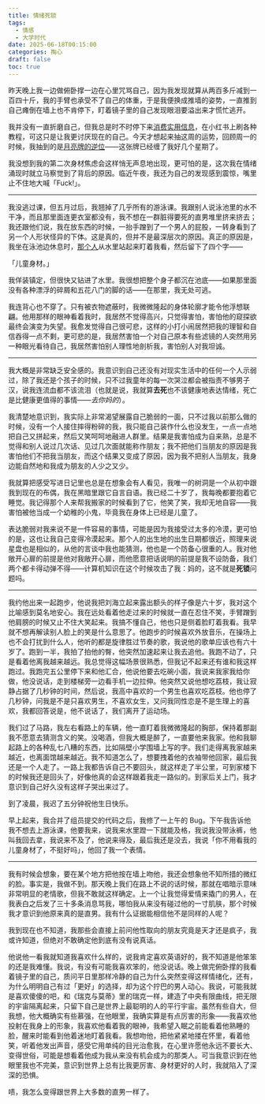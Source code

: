 ```yaml
---
title: 情绪死锁
tags:
  - 情感
  - 大学时代
date: 2025-06-18T00:15:00
categories: 掏心
draft: false
toc: true
---
```


昨天晚上我一边做俯卧撑一边在心里咒骂自己，因为我发现就算从两百多斤减到一百四十斤，我的手臂也承受不了自己的体重，于是我便换成推墙的姿势，一直推到自己瘫倒在墙上也不肯停下，盯着镜子里的自己发现眼泪要溢出来才慌忙逃开。

我并没有一直折磨自己，但我总是时不时停下来[消费实用信息](/posts/搬家如何帮我理解现代人与消费的关系/)，在小红书上刷各种教程，可这只是让我更讨厌现在的自己。今天才想起来抽这周的运势，回顾周一的时候，我抽到的是[月亮牌的逆位](/posts/当你失去身为人的全部智识/)——这张牌已经缠了我好几个星期了。

我没想到我的第二次身材焦虑会这样悄无声息地出现，更可怕的是，这次我在情绪涌现时就立马察觉到了背后的原因。临近午夜，我还为自己的发现感到震惊，嘴里止不住地大喊「Fuck!」。<!--more-->

---

我没逃过课，但五月过后，我翘掉了几乎所有的游泳课。我跟别人说泳池里的水不干净，而且那里面连更衣室都没有，我不想在一群脏得要死的直男堆里挤来挤去；我还跟他们说，我在放东西的时候，一抬手蹭到了一个男人的屁股，一转身看到了另一个人形状怪异的下体。这是真的，但并不是最深层次的原因。真正的原因是，我坐在泳池边休息时，[那个人](/posts/我不理解你的拧巴/)从水里站起来盯着我看，然后留下了四个字——

「儿童身材。」

我佯装镇定，但很快又钻进了水里。我很想把整个身子都沉在池底——如果那里面没有各种漂浮的碎屑和五花八门的脚的话——在那里，我无处可逃。

我连背心也不穿了。只有被衣物遮蔽时，我微微隆起的身体轮廓才能令他浮想联翩。他用那样的眼神看着我时，我居然不觉得高兴，只觉得害怕，害怕他的窥探欲最终会演变为失望。我愈发觉得自己很可悲，这样的小打小闹居然把我的理智和自信吞得一点不剩，更可悲的是，我居然害怕一个对自己原本有些滤镜的人突然用另一种眼光看待自己，我居然害怕别人理性地剖析我，害怕别人对我坦诚。

---

我大概是非常缺乏安全感的。我意识到自己还没有对现实生活中的任何一个人示弱过，除了我还是个孩子的时候，只不过我童年的每一次哭泣都会被指责不够男子汉，说我连流血都不该流泪（也就是说，我就算**去死**也不该健康地表达情绪，死亡是比健康更值得的事情——*去你妈的*）。

我清楚地意识到，我实际上非常渴望展露自己脆弱的一面，只不过我以前那么做的时候，没有一个人接住摔得粉碎的我，我只能自己装作什么也没发生，一点一点地把自己又拼起来，然后又笑呵呵地融进人群里。结果是我害怕成为自来熟，总是不觉得和别人说过几次话、见过几次面就能称作朋友；我不把他们当朋友的原因是我害怕他们不把我当朋友，而这个结果又变成了原因，因为我不把别人当朋友，我身边能自然地和我成为朋友的人少之又少。

我就算把感受写进日记里也总是在想象会有人看见，我唯一的树洞是一个从初中跟我到现在的布偶，我在黑暗里跟它自言自语。我已经二十岁了，我每晚都要抱着它睡觉。我记得那个人来帮我搬家的时候看到了它，他笑了笑，我却无地自容——我害怕被他当成一个幼稚的小鬼，毕竟我在身体上已经是儿童了。

表达脆弱对我来说不是一件容易的事情，可能是因为我接受过太多的冷漠，更可怕的是，这也让我自己变得冷漠起来。那个人的出生地的出生日期都很近，照理来说星盘也是相似的，从他的言谈中我也能猜测，他也是一个防备心很重的人。我对他敞开心扉的前提是他对我敞开心扉，而他愿意把话说明的前提是我不设防备，我们两个都卡得动弹不得——计算机知识在这个时候攻击了我：妈的，这不就是**死锁**问题吗。

---

我约他出来一起跑步，他说我把刘海立起来露出额头的样子像是六十岁，我对这个比喻感到莫名地安心。我在远处看着他走过来的时候就一直在忍住不笑，手臂蹭到他肩膀的时候又止不住大笑起来。我搞不懂自己，他也只是侧着脸盯着我看。我早就不想再解读别人脸上的笑是什么意思了。他跑步的时候喜欢外放音乐，在操场上也不会打扰到什么人，他听的都是旋律胜过节奏的歌，我说他的歌单应该也有六十岁了。跑到一半，我拍了拍他的臀，他突然加速起来让我去追他。我跑不动了，只是看着他离我越来越远。我总觉得这幅场景很熟悉，但我记不起来还有谁和我这样跑过。我跑完五公里停下来和他汇合，他说他要去吃碗小面，我说来我家我给你做，他没说话，走到楼梯旁一边看手机一边拉伸。他突然又说他想吃荔枝，我让寂静占据了几秒钟的时间，然后说，我高中喜欢的一个男生也喜欢吃荔枝。他也停了几秒钟，问我是不是只喜欢男生，不喜欢女生，又问我同性恋是不是生理上的喜欢，我都回答说是，他不说话了，我们离开了运动场。

我们过了马路，我左右看路上的车辆，他一直盯着我微微隆起的胸部，保持着那副我不愿意去猜测含义的笑。没喝酒，但我大概是醉了，一直要他来我家。他和我聊起路上的各种乱七八糟的东西，比如隔壁小学围墙上写的字。我们走得离我家越来越近，也离面馆越来越近。我不知道怎么了，想要拽着他的衣袖带他回家，最后我还是一个人走了。一路上我都告诉自己不要回头，就这样走了半公里，可到家楼下的时候我还是回头了，好像他真的会这样跟着我走一路似的。到家后关上门，我才意识到自己好久没有这样子哭出来过了。

到了凌晨，我迟了五分钟祝他生日快乐。

早上起来，我合并了组员提交的代码之后，我修了一上午的 Bug。下午我告诉他我不想去上游泳课，他要我来，说我来水里蹬一下就能及格，我说我没带泳裤，他叫我回去拿，我说来不及了，他说来得及，最后我还是没去，我说「你不用看我的儿童身材了，不挺好吗」，他回了我一个表情。

---

我有时候会想象，要在某个地方把他按在墙上吻他，我还会想象他不知所措的微红的脸。事实是，我做不到。那天晚上我们在路上不说的话时候，那就在唱暗示意味非常明显的老情歌，但我不敢就这样确定。上一个让我觉得爱情来撬门的男人，在我表白之后发了三十多条消息骂我，哪怕我从来没有碰过他的一寸肌肤，那个时候我才意识到他原来真的是直男。我有什么证据能相信他不是同样的人呢？

我到现在也不知道，我那些会直接上前问他性取向的朋友究竟是天才还是疯子，我或许知道，但绝对不敢确定他到底有没有说真话。

他说他一看我就知道我喜欢什么样的，说我肯定喜欢英语好的，我不知道是他笨笨的还是我难懂。我说，有没有可能我喜欢笨的，他没说话。晚上做完俯卧撑的我看着镜子里的自己，质问平日里那样冷静的自己为什么突然变得这样情绪化，还有，为什么明明自己有过「更好」的选择，却为这个拧巴的男人动心。我说，可能我就是喜欢傻傻的吧，和《瑞克与莫蒂》里的瑞克一样，建造了中央有限曲线，把无限的宇宙隔离起来，只留下自己是世界上最聪明的人的平行宇宙。虽然有些自大，但我想，他大概确实有些慕强，在他眼里，我确实算是有点厉害的形象——我喜欢他投射在我身上的形象，我喜欢他看着我的眼神，我希望入眠之前能看着他熟睡的脸，醒来时能看到他着迷地盯着我看。我想吻他，把他紧紧地搂在怀里，看着他笑，听着他发出声音，感受它用单纯的目光治愈我，在心里许愿他永远不要长大、变得世俗，可能是想看着他成为我从来没有机会成为的那类人。可当我意识到在他眼里我也不完美，意识到世界上总有比我更厉害、身材更好的人时，我就陷入了深深的恐惧。

啧，我怎么变得跟世界上大多数的直男一样了。
